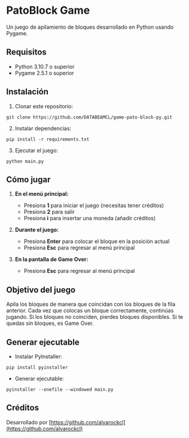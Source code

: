 # PatoBlock Game

Un juego de apilamiento de bloques desarrollado en Python usando Pygame.

## Requisitos

- Python 3.10.7 o superior
- Pygame 2.5.1 o superior

## Instalación

1. Clonar este repositorio:
```
git clone https://github.com/DATABEAMCL/game-pato-block-py.git
```

2. Instalar dependencias:
```
pip install -r requirements.txt
```

3. Ejecutar el juego:
```
python main.py
```

## Cómo jugar

1. **En el menú principal:**
   - Presiona **1** para iniciar el juego (necesitas tener créditos)
   - Presiona **2** para salir
   - Presiona **i** para insertar una moneda (añadir créditos)

2. **Durante el juego:**
   - Presiona **Enter** para colocar el bloque en la posición actual
   - Presiona **Esc** para regresar al menú principal

3. **En la pantalla de Game Over:**
   - Presiona **Esc** para regresar al menú principal

## Objetivo del juego

Apila los bloques de manera que coincidan con los bloques de la fila anterior. Cada vez que colocas un bloque correctamente, continúas jugando. Si los bloques no coinciden, pierdes bloques disponibles. Si te quedas sin bloques, es Game Over.

## Generar ejecutable

* Instalar PyInstaller:
```
pip install pyinstaller
```

* Generar ejecutable:
```
pyinstaller --onefile --windowed main.py
```

## Créditos

Desarrollado por [https://github.com/alvarockcl](https://github.com/alvarockcl)